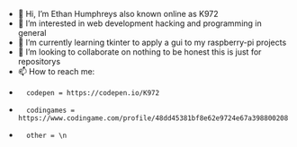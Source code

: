 - 👋 Hi, I’m Ethan Humphreys also known online as K972
- 👀 I’m interested in web development hacking and programming in general
- 🌱 I’m currently learning tkinter to apply a gui to my raspberry-pi projects 
- 💞️ I’m looking to collaborate on nothing to be honest this is just for repositorys
- 📫 How to reach me:
-       codepen = https://codepen.io/K972
-       codingames = https://www.codingame.com/profile/48dd45381bf8e62e9724e67a398800208500994
-       other = \n 
